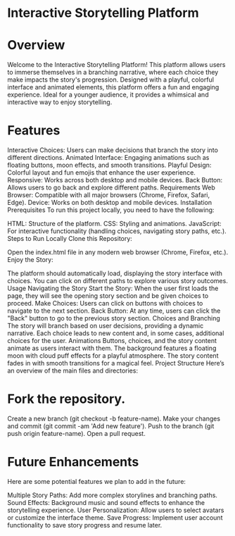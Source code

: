 # Interactive Storytelling Platform
# Overview
Welcome to the Interactive Storytelling Platform! This platform allows users to immerse themselves in a branching narrative, where each choice they make impacts the story's progression. Designed with a playful, colorful interface and animated elements, this platform offers a fun and engaging experience. Ideal for a younger audience, it provides a whimsical and interactive way to enjoy storytelling.

# Features
Interactive Choices: Users can make decisions that branch the story into different directions.
Animated Interface: Engaging animations such as floating buttons, moon effects, and smooth transitions.
Playful Design: Colorful layout and fun emojis that enhance the user experience.
Responsive: Works across both desktop and mobile devices.
Back Button: Allows users to go back and explore different paths.
Requirements
Web Browser: Compatible with all major browsers (Chrome, Firefox, Safari, Edge).
Device: Works on both desktop and mobile devices.
Installation
Prerequisites
To run this project locally, you need to have the following:

HTML: Structure of the platform.
CSS: Styling and animations.
JavaScript: For interactive functionality (handling choices, navigating story paths, etc.).
Steps to Run Locally
Clone this Repository:

Open the index.html file in any modern web browser (Chrome, Firefox, etc.).
Enjoy the Story:

The platform should automatically load, displaying the story interface with choices. You can click on different paths to explore various story outcomes.
Usage
Navigating the Story
Start the Story: When the user first loads the page, they will see the opening story section and be given choices to proceed.
Make Choices: Users can click on buttons with choices to navigate to the next section.
Back Button: At any time, users can click the "Back" button to go to the previous story section.
Choices and Branching
The story will branch based on user decisions, providing a dynamic narrative.
Each choice leads to new content and, in some cases, additional choices for the user.
Animations
Buttons, choices, and the story content animate as users interact with them.
The background features a floating moon with cloud puff effects for a playful atmosphere.
The story content fades in with smooth transitions for a magical feel.
Project Structure
Here’s an overview of the main files and directories:


# Fork the repository.
Create a new branch (git checkout -b feature-name).
Make your changes and commit (git commit -am 'Add new feature').
Push to the branch (git push origin feature-name).
Open a pull request.

# Future Enhancements
Here are some potential features we plan to add in the future:

Multiple Story Paths: Add more complex storylines and branching paths.
Sound Effects: Background music and sound effects to enhance the storytelling experience.
User Personalization: Allow users to select avatars or customize the interface theme.
Save Progress: Implement user account functionality to save story progress and resume later.
